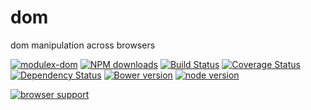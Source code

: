 # dom

dom manipulation across browsers

[![modulex-dom](https://nodei.co/npm/modulex-dom.png)](https://npmjs.org/package/modulex-dom)
[![NPM downloads](http://img.shields.io/npm/dm/modulex-dom.svg)](https://npmjs.org/package/modulex-dom)
[![Build Status](https://secure.travis-ci.org/kissyteam/dom.png?branch=master)](https://travis-ci.org/kissyteam/dom)
[![Coverage Status](https://img.shields.io/coveralls/kissyteam/dom.svg)](https://coveralls.io/r/kissyteam/dom?branch=master)
[![Dependency Status](https://gemnasium.com/kissyteam/dom.png)](https://gemnasium.com/kissyteam/dom)
[![Bower version](https://badge.fury.io/bo/modulex-dom.svg)](http://badge.fury.io/bo/modulex-dom)
[![node version](https://img.shields.io/badge/node.js-%3E=_0.11-green.svg?style=flat-square)](http://nodejs.org/download/)

[![browser support](https://ci.testling.com/kissyteam/dom.png)](https://ci.testling.com/kissyteam/dom)